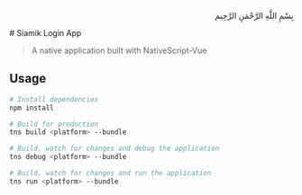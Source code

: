 <p align="right">
بِسْمِ اللَّهِ الرَّحْمَنِ الرَّحِيم 
</p>
# Siamik Login App

> A native application built with NativeScript-Vue

## Usage

``` bash
# Install dependencies
npm install

# Build for production
tns build <platform> --bundle

# Build, watch for changes and debug the application
tns debug <platform> --bundle

# Build, watch for changes and run the application
tns run <platform> --bundle
```
